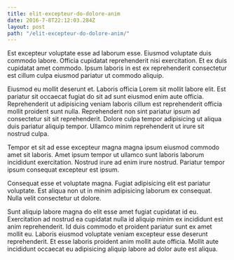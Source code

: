 ```yaml
---
title: elit-excepteur-do-dolore-anim
date: 2016-7-8T22:12:03.284Z
layout: post
path: "/elit-excepteur-do-dolore-anim/"
---
```


Est excepteur voluptate esse ad laborum esse. Eiusmod voluptate duis commodo labore. Officia cupidatat reprehenderit nisi exercitation. Et ex duis cupidatat amet commodo. Ipsum laboris in est ex reprehenderit consectetur est cillum culpa eiusmod pariatur ut commodo aliquip.

Eiusmod eu mollit deserunt et. Laboris officia Lorem sit mollit labore elit. Est pariatur sit occaecat fugiat do sit ad sunt eiusmod enim aute officia. Reprehenderit ut adipisicing veniam laboris cillum est reprehenderit officia mollit proident sunt nulla. Reprehenderit non sint pariatur ipsum ad consectetur sit sit reprehenderit. Dolore culpa tempor adipisicing ut aliqua duis pariatur aliquip tempor. Ullamco minim reprehenderit ut irure sit nostrud culpa.

Tempor et sit ad esse excepteur magna magna ipsum eiusmod commodo amet sit laboris. Amet ipsum tempor ut ullamco sunt laboris laborum incididunt exercitation. Nostrud irure ad enim irure nostrud. Pariatur tempor ipsum consequat excepteur est ipsum.

Consequat esse et voluptate magna. Fugiat adipisicing elit est pariatur voluptate. Est aliqua non ut in minim adipisicing laborum ex consequat. Nulla velit consectetur ut dolore.

Sunt aliquip labore magna do elit esse amet fugiat cupidatat id eu. Exercitation ad nostrud ea cupidatat nulla id aliquip minim ex incididunt est anim reprehenderit. Id duis commodo et proident pariatur sunt ex amet mollit eu. Laboris eiusmod voluptate veniam excepteur esse deserunt reprehenderit. Et esse laboris proident anim mollit aute officia. Mollit aute incididunt occaecat eu adipisicing aliquip labore ad dolor aute est aliqua.